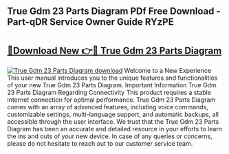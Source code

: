 ## True Gdm 23 Parts Diagram PDf Free Download - Part-qDR Service Owner Guide RYzPE

# <h2><a href="http://dflwta5.blite.top/?on=True+Gdm+23+Parts+Diagram">🔗Download New 👉🔴 True Gdm 23 Parts Diagram</a></h2>

[![True Gdm 23 Parts Diagram download](https://i.imgur.com/lujVjoI.png)](http://dflwta5.blite.top/?on=True+Gdm+23+Parts+Diagram)
Welcome to a New Experience This user manual introduces you to the unique features and functionalities of your new True Gdm 23 Parts Diagram. Important Information True Gdm 23 Parts Diagram Regarding Connectivity This product requires a stable internet connection for optimal performance. True Gdm 23 Parts Diagram comes with an array of advanced features, including voice commands, customizable settings, multi-language support, and automatic backups, all accessible through the user interface. We trust that the True Gdm 23 Parts Diagram has been an accurate and detailed resource in your efforts to learn the ins and outs of your new device. In case of any queries or concerns, please do not hesitate to reach out to our customer service team.
